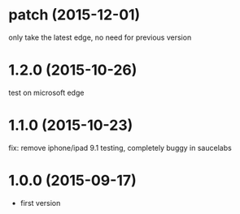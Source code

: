 # patch (2015-12-01)

  only take the latest edge, no need for previous version

# 1.2.0 (2015-10-26)

  test on microsoft edge

# 1.1.0 (2015-10-23)

  fix: remove iphone/ipad 9.1 testing, completely buggy in saucelabs

# 1.0.0 (2015-09-17)
  
  * first version
